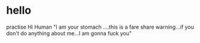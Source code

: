 # hello
practise
Hi Human
"I am your stomach ....this is a fare share warning...if you don't do anything about me...I am gonna fuck you"
